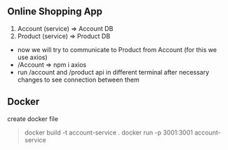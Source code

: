 Online Shopping App
--------------------
1. Account (service) => Account DB
2. Product (service) => Product DB

- now we will try to communicate to Product from Account (for this we use axios)
- /Account => npm i axios
- run /account and /product api in different terminal after necessary changes to see connection between them

Docker
----------------
create docker file
> docker build -t account-service .
> docker run -p 3001:3001 account-service